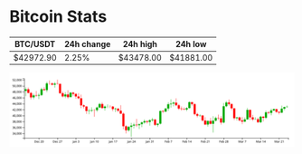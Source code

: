 # Bitcoin Stats

BTC/USDT|24h change|24h high|24h low|
|---|---|---|---|
|$42972.90|2.25%|$43478.00|$41881.00|

<img src="./chart.svg">
